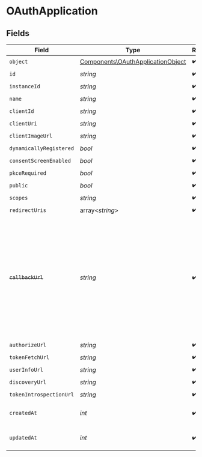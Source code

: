 # OAuthApplication


## Fields

| Field                                                                                                                                                            | Type                                                                                                                                                             | Required                                                                                                                                                         | Description                                                                                                                                                      |
| ---------------------------------------------------------------------------------------------------------------------------------------------------------------- | ---------------------------------------------------------------------------------------------------------------------------------------------------------------- | ---------------------------------------------------------------------------------------------------------------------------------------------------------------- | ---------------------------------------------------------------------------------------------------------------------------------------------------------------- |
| `object`                                                                                                                                                         | [Components\OAuthApplicationObject](../../Models/Components/OAuthApplicationObject.md)                                                                           | :heavy_check_mark:                                                                                                                                               | N/A                                                                                                                                                              |
| `id`                                                                                                                                                             | *string*                                                                                                                                                         | :heavy_check_mark:                                                                                                                                               | N/A                                                                                                                                                              |
| `instanceId`                                                                                                                                                     | *string*                                                                                                                                                         | :heavy_check_mark:                                                                                                                                               | N/A                                                                                                                                                              |
| `name`                                                                                                                                                           | *string*                                                                                                                                                         | :heavy_check_mark:                                                                                                                                               | N/A                                                                                                                                                              |
| `clientId`                                                                                                                                                       | *string*                                                                                                                                                         | :heavy_check_mark:                                                                                                                                               | N/A                                                                                                                                                              |
| `clientUri`                                                                                                                                                      | *string*                                                                                                                                                         | :heavy_check_mark:                                                                                                                                               | N/A                                                                                                                                                              |
| `clientImageUrl`                                                                                                                                                 | *string*                                                                                                                                                         | :heavy_check_mark:                                                                                                                                               | N/A                                                                                                                                                              |
| `dynamicallyRegistered`                                                                                                                                          | *bool*                                                                                                                                                           | :heavy_check_mark:                                                                                                                                               | N/A                                                                                                                                                              |
| `consentScreenEnabled`                                                                                                                                           | *bool*                                                                                                                                                           | :heavy_check_mark:                                                                                                                                               | N/A                                                                                                                                                              |
| `pkceRequired`                                                                                                                                                   | *bool*                                                                                                                                                           | :heavy_check_mark:                                                                                                                                               | N/A                                                                                                                                                              |
| `public`                                                                                                                                                         | *bool*                                                                                                                                                           | :heavy_check_mark:                                                                                                                                               | N/A                                                                                                                                                              |
| `scopes`                                                                                                                                                         | *string*                                                                                                                                                         | :heavy_check_mark:                                                                                                                                               | N/A                                                                                                                                                              |
| `redirectUris`                                                                                                                                                   | array<*string*>                                                                                                                                                  | :heavy_check_mark:                                                                                                                                               | N/A                                                                                                                                                              |
| ~~`callbackUrl`~~                                                                                                                                                | *string*                                                                                                                                                         | :heavy_check_mark:                                                                                                                                               | : warning: ** DEPRECATED **: This will be removed in a future release, please migrate away from it as soon as possible.<br/><br/>Deprecated: Use redirect_uris instead.<br/> |
| `authorizeUrl`                                                                                                                                                   | *string*                                                                                                                                                         | :heavy_check_mark:                                                                                                                                               | N/A                                                                                                                                                              |
| `tokenFetchUrl`                                                                                                                                                  | *string*                                                                                                                                                         | :heavy_check_mark:                                                                                                                                               | N/A                                                                                                                                                              |
| `userInfoUrl`                                                                                                                                                    | *string*                                                                                                                                                         | :heavy_check_mark:                                                                                                                                               | N/A                                                                                                                                                              |
| `discoveryUrl`                                                                                                                                                   | *string*                                                                                                                                                         | :heavy_check_mark:                                                                                                                                               | N/A                                                                                                                                                              |
| `tokenIntrospectionUrl`                                                                                                                                          | *string*                                                                                                                                                         | :heavy_check_mark:                                                                                                                                               | N/A                                                                                                                                                              |
| `createdAt`                                                                                                                                                      | *int*                                                                                                                                                            | :heavy_check_mark:                                                                                                                                               | Unix timestamp of creation.<br/>                                                                                                                                 |
| `updatedAt`                                                                                                                                                      | *int*                                                                                                                                                            | :heavy_check_mark:                                                                                                                                               | Unix timestamp of last update.<br/>                                                                                                                              |